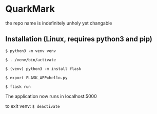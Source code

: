 # QuarkMark
the repo name is indefinitely unholy yet changable

## Installation (Linux, requires python3 and pip)
```$ python3 -m venv venv```

```$ . /venv/bin/activate```

```$ (venv) python3 -m install flask``` 

```$ export FLASK_APP=hello.py```

```$ flask run```

The application now runs in localhost:5000

to exit venv: ```$ deactivate```
